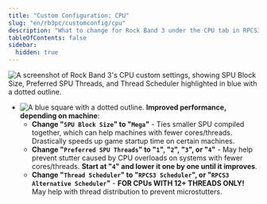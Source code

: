 ```yaml
---
title: "Custom Configuration: CPU"
slug: "en/rb3pc/customconfig/cpu"
description: "What to change for Rock Band 3 under the CPU tab in RPCS3's Custom Configuration."
tableOfContents: false
sidebar:
  hidden: true
---
```


![A screenshot of Rock Band 3's CPU custom settings, showing SPU Block Size, Preferred SPU Threads, and Thread Scheduler highlighted in blue with a dotted outline.](https://rb3pc.milohax.org/images/cust/cpu.png "CPU")

* ![A blue square with a dotted outline.](https://rb3pc.milohax.org/images/cust/smallblue.png "Tan Square") **Improved performance, depending on machine**: 
	* **Change "`SPU Block Size`" to "`Mega`"** - Ties smaller SPU compiled together, which can help machines with fewer cores/threads. Drastically speeds up game startup time on certain machines.
	* **Change "`Preferred SPU Threads`" to "`1`", "`2`", "`3`", or "`4`"** - May help prevent stutter caused by CPU overloads on systems with fewer cores/threads. **Start at "`4`" and lower it one by one until it improves**.
	* **Change "`Thread Scheduler`" to "`RPCS3 Scheduler`", or "`RPCS3 Alternative Scheduler`"** - **FOR CPUs WITH 12+ THREADS ONLY!** May help with thread distribution to prevent microstutters.

<br/>